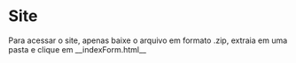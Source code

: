 # Site
<p>Para acessar o site, apenas baixe o arquivo em formato .zip, extraia em uma pasta e clique em __indexForm.html__ </p>
